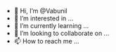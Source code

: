 - 👋 Hi, I’m @Vabunil
- 👀 I’m interested in ...
- 🌱 I’m currently learning ...
- 💞️ I’m looking to collaborate on ...
- 📫 How to reach me ...

<!---
Vabunil/Vabunil is a ✨ special ✨ repository because its `README.md` (this file) appears on your GitHub profile.
You can click the Preview link to take a look at your changes.
--->
